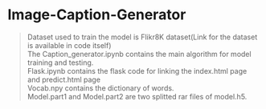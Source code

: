 # Image-Caption-Generator

> Dataset used to train the model is Flikr8K dataset(Link for the dataset is available in code itself)<br />
> The Caption_generator.ipynb contains the main algorithm for model training and testing.<br />
> Flask.ipynb contains the flask code for linking the index.html page and predict.html page<br />
> Vocab.npy contains the dictionary of words.<br />
> Model.part1 and Model.part2 are two splitted rar files of model.h5.<br />

